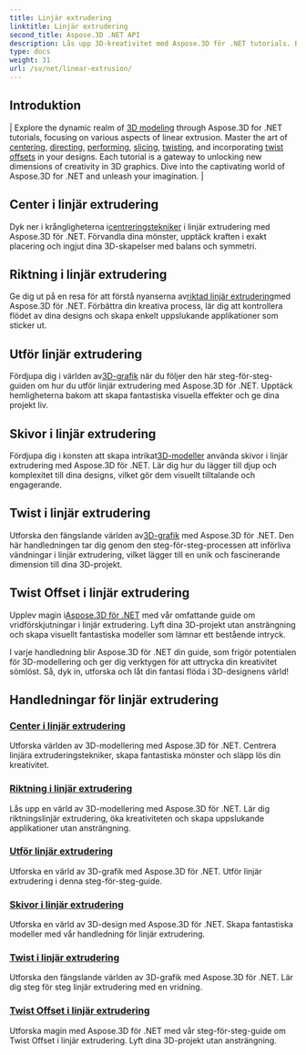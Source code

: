 ```yaml
---
title: Linjär extrudering
linktitle: Linjär extrudering
second_title: Aspose.3D .NET API
description: Lås upp 3D-kreativitet med Aspose.3D för .NET tutorials. Bemästra linjära extruderingstekniker, förbättra designen och lyft dina projekt utan ansträngning.
type: docs
weight: 31
url: /sv/net/linear-extrusion/
---
```

## Introduktion
| Explore the dynamic realm of [3D modeling](./center-in-linear-extrusion/) through Aspose.3D for .NET tutorials, focusing on various aspects of linear extrusion. Master the art of [centering](./center-in-linear-extrusion/), [directing](./direction-in-linear-extrusion/), [performing](./performing-linear-extrusion/), [slicing](./slices-in-linear-extrusion/), [twisting](./twist-in-linear-extrusion/), and incorporating [twist offsets](./twist-offset-in-linear-extrusion/) in your designs. Each tutorial is a gateway to unlocking new dimensions of creativity in 3D graphics. Dive into the captivating world of Aspose.3D for .NET and unleash your imagination. |

## Center i linjär extrudering
 Dyk ner i krångligheterna i[centreringstekniker](./center-in-linear-extrusion/) i linjär extrudering med Aspose.3D för .NET. Förvandla dina mönster, upptäck kraften i exakt placering och ingjut dina 3D-skapelser med balans och symmetri.

## Riktning i linjär extrudering
 Ge dig ut på en resa för att förstå nyanserna av[riktad linjär extrudering](./direction-in-linear-extrusion/)med Aspose.3D för .NET. Förbättra din kreativa process, lär dig att kontrollera flödet av dina designs och skapa enkelt uppslukande applikationer som sticker ut.

## Utför linjär extrudering
 Fördjupa dig i världen av[3D-grafik](./performing-linear-extrusion/) när du följer den här steg-för-steg-guiden om hur du utför linjär extrudering med Aspose.3D för .NET. Upptäck hemligheterna bakom att skapa fantastiska visuella effekter och ge dina projekt liv.

## Skivor i linjär extrudering
 Fördjupa dig i konsten att skapa intrikat[3D-modeller](./slices-in-linear-extrusion/) använda skivor i linjär extrudering med Aspose.3D för .NET. Lär dig hur du lägger till djup och komplexitet till dina designs, vilket gör dem visuellt tilltalande och engagerande.

## Twist i linjär extrudering
 Utforska den fängslande världen av[3D-grafik](./twist-in-linear-extrusion/) med Aspose.3D för .NET. Den här handledningen tar dig genom den steg-för-steg-processen att införliva vändningar i linjär extrudering, vilket lägger till en unik och fascinerande dimension till dina 3D-projekt.

## Twist Offset i linjär extrudering
Upplev magin i[Aspose.3D för .NET](./twist-offset-in-linear-extrusion/) med vår omfattande guide om vridförskjutningar i linjär extrudering. Lyft dina 3D-projekt utan ansträngning och skapa visuellt fantastiska modeller som lämnar ett bestående intryck.

I varje handledning blir Aspose.3D för .NET din guide, som frigör potentialen för 3D-modellering och ger dig verktygen för att uttrycka din kreativitet sömlöst. Så, dyk in, utforska och låt din fantasi flöda i 3D-designens värld!
## Handledningar för linjär extrudering
### [Center i linjär extrudering](./center-in-linear-extrusion/)
Utforska världen av 3D-modellering med Aspose.3D för .NET. Centrera linjära extruderingstekniker, skapa fantastiska mönster och släpp lös din kreativitet.
### [Riktning i linjär extrudering](./direction-in-linear-extrusion/)
Lås upp en värld av 3D-modellering med Aspose.3D för .NET. Lär dig riktningslinjär extrudering, öka kreativiteten och skapa uppslukande applikationer utan ansträngning.
### [Utför linjär extrudering](./performing-linear-extrusion/)
Utforska en värld av 3D-grafik med Aspose.3D för .NET. Utför linjär extrudering i denna steg-för-steg-guide.
### [Skivor i linjär extrudering](./slices-in-linear-extrusion/)
Utforska en värld av 3D-design med Aspose.3D för .NET. Skapa fantastiska modeller med vår handledning för linjär extrudering.
### [Twist i linjär extrudering](./twist-in-linear-extrusion/)
Utforska den fängslande världen av 3D-grafik med Aspose.3D för .NET. Lär dig steg för steg linjär extrudering med en vridning.
### [Twist Offset i linjär extrudering](./twist-offset-in-linear-extrusion/)
Utforska magin med Aspose.3D för .NET med vår steg-för-steg-guide om Twist Offset i linjär extrudering. Lyft dina 3D-projekt utan ansträngning.